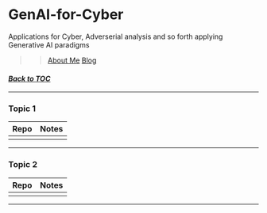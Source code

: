 # GenAI-for-Cyber
Applications for Cyber, Adverserial analysis and so forth applying Generative AI paradigms
> > [About Me](https://www.linkedin.com/in/ksankar) [Blog](https://ksankar.medium.com)
#### _[Back to TOC](https://github.com/xsankar/Awesome-Awesome-LLM)_
***
### Topic 1
| Repo | Notes | 
| :- | :- |
| | |
***
### Topic 2
| Repo | Notes | 
| :- | :- |
| | |
***
